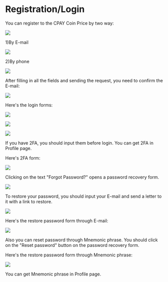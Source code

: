 # Registration/Login

You can register to the CPAY Coin Price by two way:

![](../.gitbook/assets/screenshot-nimbusweb.me-2022.06.30-15\_17\_39.png)

1\)By E-mail

![](../.gitbook/assets/screenshot-nimbusweb.me-2022.06.30-15\_19\_35.png)

2\)By phone

![](../.gitbook/assets/screenshot-nimbusweb.me-2022.06.30-15\_21\_03.png)

After filling in all the fields and sending the request, you need to confirm the E-mail:

![](../.gitbook/assets/screenshot-nimbusweb.me-2022.06.30-17\_30\_56.png)

Here's the login forms:

![](../.gitbook/assets/screenshot-nimbusweb.me-2022.06.30-15\_34\_59.png)

![](<../.gitbook/assets/screenshot-nimbusweb.me-2022.06.30-15\_31\_33 (1).png>)

![](../.gitbook/assets/screenshot-nimbusweb.me-2022.06.30-15\_48\_32.png)

If you have 2FA, you should input them before login. You can get 2FA in Profile page.

Here's 2FA form:

![](../.gitbook/assets/screenshot-nimbusweb.me-2022.06.30-16\_27\_42.png)

Clicking on the text "Forgot Password?" opens a password recovery form.&#x20;

![](../.gitbook/assets/screenshot-nimbusweb.me-2022.06.30-16\_43\_30.png)

To restore your password, you should input your E-mail and send a letter to it with a link to restore.

![](../.gitbook/assets/screenshot-nimbusweb.me-2022.06.30-16\_53\_26.png)

Here's the restore password form through E-mail:

![](../.gitbook/assets/screenshot-nimbusweb.me-2022.06.30-16\_55\_02.png)

Also you can reset password through Mnemonic phrase. You should click on the "Reset password" button on the password recovery form.

Here's the restore password form through Mnemonic phrase:

![](../.gitbook/assets/screenshot-nimbusweb.me-2022.06.30-17\_00\_45.png)

You can get Mnemonic phrase in Profile page.
